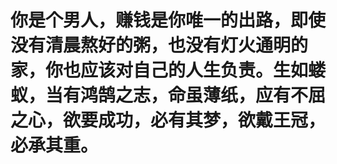 <!--
 * @Date           : 2022-03-10 20:30:41
 * @FilePath       : /client-api-doc-admin/zdoc/寄语.md
 * @Description    :
-->



 # 你是个男人，赚钱是你唯一的出路，即使没有清晨熬好的粥，也没有灯火通明的家，你也应该对自己的人生负责。生如蝼蚁，当有鸿鹄之志，命虽薄纸，应有不屈之心，欲要成功，必有其梦，欲戴王冠，必承其重。
